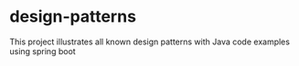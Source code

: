 # design-patterns
This project illustrates all known design patterns with Java code examples using spring boot

